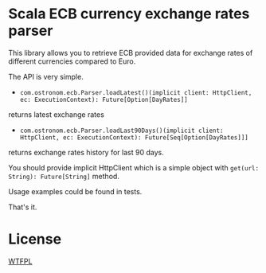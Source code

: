 Scala ECB currency exchange rates parser
========================================

This library allows you to retrieve ECB provided data for exchange rates
 of different currencies compared to Euro.
 
The API is very simple.

- `com.ostronom.ecb.Parser.loadLatest()(implicit client: HttpClient, ec: ExecutionContext): Future[Option[DayRates]]`

returns latest exchange rates 

- `com.ostronom.ecb.Parser.loadLast90Days()(implicit client: HttpClient, ec: ExecutionContext): Future[Seq[Option[DayRates]]]`

returns exchange rates history for last 90 days.

You should provide implicit HttpClient which is a simple object with `get(url: String): Future[String]` method.

Usage examples could be found in tests. 

That's it.

License
=======

[WTFPL](http://www.wtfpl.net/)